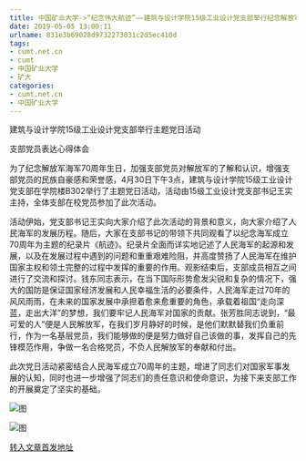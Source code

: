 ```yaml
---
title: 中国矿业大学->“纪念伟大航迹”——建筑与设计学院15级工业设计党支部举行纪念解放军海军70周年生日主题党日活动  | cumt.net.cn
date: 2019-05-05 13:00:11
urlname: 831e3b69028d9732273031c2d5ec410d
tags: 
- cumt.net.cn
- cumt
- 中国矿业大学
- 矿大
categories:
- cumt.net.cn
- 中国矿业大学
---
```


建筑与设计学院15级工业设计党支部举行主题党日活动

支部党员表达心得体会

为了纪念解放军海军70周年生日，加强支部党员对解放军的了解和认识，增强支部党员的民族自豪感和荣誉感，4月30日下午3点，建筑与设计学院15级工业设计党支部在学院楼B302举行了主题党日活动，活动由15级工业设计党支部书记王实主持，全体支部在校党员参加了此次活动。

活动伊始，党支部书记王实向大家介绍了此次活动的背景和意义，向大家介绍了人民海军的发展历程。随后，大家在支部书记的带领下共同观看了以纪念海军成立70周年为主题的纪录片《航迹》。纪录片全面而详实地记述了人民海军的起源和发展，以及在发展过程中遇到的问题和重重艰难险阻，并高度赞扬了人民海军在维护国家主权和领土完整的过程中发挥的重要的作用。观影结束后，支部成员相互之间进行了交流和探讨。钱东同志表示，在当下国际形势愈发尖锐和复杂的情况下，强大的国防是保证国家经济发展和人民幸福生活的必要条件，人民海军走过70年的风风雨雨，在未来的国家发展中承担着愈来愈重要的角色，承载着祖国“走向深蓝，走出大洋”的梦想，我们要牢记人民海军对国家的贡献。张芳胜同志说到，“最可爱的人”便是人民解放军，在我们岁月静好的时候，是他们默默替我们负重前行，作为一名基层党员，我们能够做的便是努力做好自己该做的事，发挥自己的先锋模范作用，争做一名合格党员，不负人民解放军的奉献和付出。

此次党日活动紧密结合人民海军成立70周年的主题，增进了同志们对国家军事发展的认知，同时也进一步增强了同志们的责任意识和使命意识，为接下来支部工作的开展奠定了坚实的基础。

![图](http://art.cumt.edu.cn/_upload/article/images/29/4d/8abfd4524bf987228b9b34257228/a7321e59-9628-4531-b586-66ba3dcb25a8.jpg)

![图](http://art.cumt.edu.cn/_upload/article/images/29/4d/8abfd4524bf987228b9b34257228/df49f431-06f1-444d-a97a-7c3a6313d6e3.jpg)

[转入文章首发地址](http://xwzx.cumt.edu.cn/fb/87/c523a523143/page.htm)